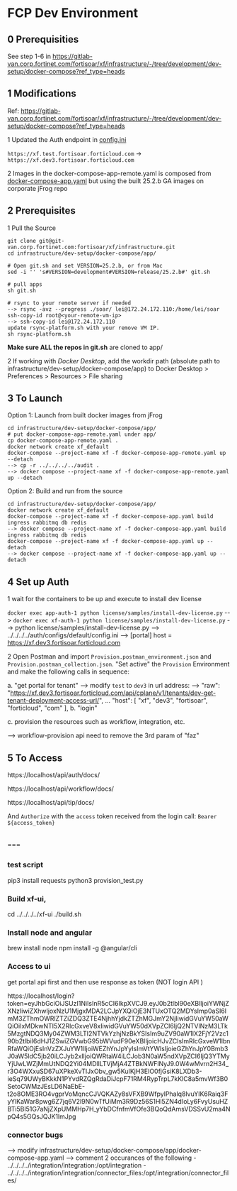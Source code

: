 # FCP Dev Environment

## 0 Prerequisities

See step 1-6 in https://gitlab-van.corp.fortinet.com/fortisoar/xf/infrastructure/-/tree/development/dev-setup/docker-compose?ref_type=heads

## 1 Modifications

Ref: https://gitlab-van.corp.fortinet.com/fortisoar/xf/infrastructure/-/tree/development/dev-setup/docker-compose?ref_type=heads

1 Updated the Auth endpoint in [config.ini](https://gitlab-van.corp.fortinet.com/fortisoar/xf/auth/-/blob/development/configs/default/config.ini?ref_type=heads)

`https://xf.test.fortisoar.forticloud.com` -> `https://xf.dev3.fortisoar.forticloud.com`

2 Images in the docker-compose-app-remote.yaml is composed from [docker-compose-app.yaml](https://gitlab-van.corp.fortinet.com/fortisoar/xf/infrastructure/-/blob/development/dev-setup/docker-compose/app/docker-compose-app.yaml?ref_type=heads) but using the built 25.2.b GA images on corporate jFrog repo

## 2 Prerequisites

1 Pull the Source

```shell
git clone git@git-van.corp.fortinet.com:fortisoar/xf/infrastructure.git
cd infrastructure/dev-setup/docker-compose/app/

# Open git.sh and set VERSION=25.2.b, or from Mac
sed -i '' 's#VERSION=development#VERSION=release/25.2.b#' git.sh

# pull apps
sh git.sh

# rsync to your remote server if needed
--> rsync -avz --progress ./soar/ lei@172.24.172.110:/home/lei/soar
ssh-copy-id root@<your-remote-vm-ip>
--> ssh-copy-id lei@172.24.172.110
update rsync-platform.sh with your remove VM IP.
sh rsync-platform.sh
```

**Make sure ALL the repos in git.sh** are cloned to app/

2 If working with *Docker Desktop*, add the workdir path (absolute path to infrastructure/dev-setup/docker-compose/app) to Docker Desktop > Preferences > Resources > File sharing

## 3 To Launch

Option 1: Launch from built docker images from jFrog

```shell
cd infrastructure/dev-setup/docker-compose/app/
# put docker-compose-app-remote.yaml under app/
cp docker-compose-app-remote.yaml .
docker network create xf_default
docker-compose --project-name xf -f docker-compose-app-remote.yaml up --detach
--> cp -r ../../../../audit .
--> docker compose --project-name xf -f docker-compose-app-remote.yaml up --detach

```

Option 2: Build and run from the source

```shell
cd infrastructure/dev-setup/docker-compose/app/
docker network create xf_default
docker-compose --project-name xf -f docker-compose-app.yaml build ingress rabbitmq db redis 
--> docker compose --project-name xf -f docker-compose-app.yaml build ingress rabbitmq db redis 
docker-compose --project-name xf -f docker-compose-app.yaml up --detach
--> docker compose --project-name xf -f docker-compose-app.yaml up --detach
```

## 4 Set up Auth

1 wait for the containers to be up and execute to install dev license

`docker exec app-auth-1 python license/samples/install-dev-license.py`
--> `docker exec xf-auth-1 python license/samples/install-dev-license.py`
--> python license/samples/install-dev-license.py
--> ../../../../auth/configs/default/config.ini --> [portal] host = https://xf.dev3.fortisoar.forticloud.com

2 Open Postman and import `Provision.postman_environment.json` and `Provision.postman_collection.json`.  "Set active" the `Provision` Environment and make the following calls in sequence:

a. "get portal for tenant"
--> modify `test` to `dev3` in url address:
    --> 
    				"raw": "https://xf.dev3.fortisoar.forticloud.com/api/cplane/v1/tenants/dev-get-tenant-deployment-access-url/",
					...
					"host": [
						"xf",
						"dev3",
						"fortisoar",
						"forticloud",
						"com"
					],
b. "login"

c. provision the resources such as workflow, integration, etc.

--> workflow-provision api need to remove the 3rd param of "faz"

## 5 To Access

https://localhost/api/auth/docs/

https://localhost/api/workflow/docs/

https://localhost/api/tip/docs/

And `Authorize` with the `access` token received from the login call: `Bearer ${access_token}`


## ---
### test script

pip3 install requests
python3 provision_test.py

### Build xf-ui,
cd ../../../../xf-ui
./build.sh

### Install node and angular
brew install node
npm install -g @angular/cli

### Access to ui
get portal api first and then use response as token (NOT login API )

https://localhost/login?token=eyJhbGciOiJSUzI1NiIsInR5cCI6IkpXVCJ9.eyJ0b2tlbl90eXBlIjoiYWNjZXNzIiwiZXhwIjoxNzU1MjgxMDA2LCJpYXQiOjE3NTUxOTQ2MDYsImp0aSI6ImM3ZThmOWRlZTZiZDQ3ZTE4NjhhYjdkZTZhMGJmY2NjIiwidGVuYW50aWQiOiIxMDkwNTI5X2RlcGxveV8xIiwidGVuYW50dXVpZCI6IjQ2NTVlNzM3LTk5MzgtNDQ3My04ZWM3LTI2NTVkYzhjNzBkYSIsIm9uZV90aW1lX2FjY2Vzc190b2tlbiI6dHJ1ZSwiZGVwbG95bWVudF90eXBlIjoicHJvZCIsImRlcGxveW1lbnRfaWQiOjEsInVzZXJuYW1lIjoiWEZhYnJpYyIsImVtYWlsIjoieGZhYnJpY0Bmb3J0aW5ldC5jb20iLCJyb2xlIjoiQWRtaW4iLCJob3N0aW5ndXVpZCI6IjQ3YTMyYjUwLWZjMmUtNDQ2Yi04MDllLTVjMjA4ZTBkNWFlNyJ9.0W4wMvrn2H34_r3O4WXxuSD67uXPkeXvTIJxObv_gw5KuIKjH3EIO0fjGsiK8LXDb3-ieSq79UWyBKkkN1PYvdRZQgRdaDiJcpF71RM4RypTrpL7kKlC8a5mvWf3B0SetoCWMzJEsLD6NaEbE-t2o8OME3RO4vgprVoMqncCJVQKAZy8sVFXB9WfpylPhalq8lvuYIK6Raiq3FyYlKaWar8pwg6Z7jq6V2l9N0wTfUiMm3R9Dz56S1Hl5ZN4dIoLy6FvyUsuHZBTi5Bl51G7aNjZXpUMMHp7H_yYbDCfnfmVfOfe3BQoQdAmsVDSSvU2ma4NpQ4s5GQsJQJK1lmJpg


### connector bugs
--> modify infrastructure/dev-setup/docker-compose/app/docker-compose-app.yaml
--> comment 2 occurances of the following
      - ../../../../integration/integration:/opt/integration
      - ../../../../integration/integration/connector_files:/opt/integration/connector_files/